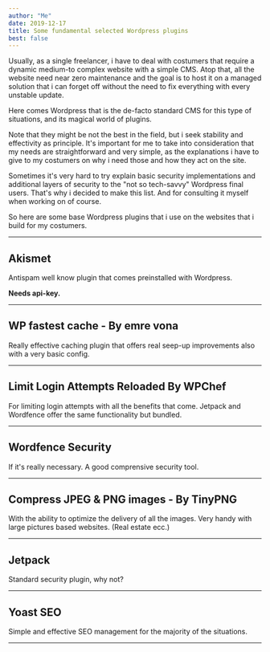 ```yaml
---
author: "Me"
date: 2019-12-17
title: Some fundamental selected Wordpress plugins 
best: false
---
```

Usually, as a single freelancer, i have to deal with costumers that require a dynamic  medium-to complex website with a simple CMS. 
Atop that, all the website need near zero maintenance and the goal is to host it on a managed solution that i can forget off without the need to fix everything with every unstable update.

Here comes Wordpress that is the de-facto standard CMS for this type of situations, and its magical world of plugins.

Note that they might be not the best in the field, but i seek stability and effectivity as principle.
It's important for me to take into consideration that my needs are straightforward and very simple, as the explanations i have to give to my costumers on why i need those and how they act on the site.

Sometimes it's very hard to try explain basic security implementations and additional layers of security to the "not so tech-savvy" Wordpress final users. 
That's why i decided to make this list. And for consulting it myself when working on of course.

So here are some base Wordpress plugins that i use on the websites that i build for my costumers. 

___

## Akismet

Antispam well know plugin that comes preinstalled with Wordpress.
	
**Needs api-key.**

___

## WP fastest cache - By emre vona 

Really effective caching plugin that offers real seep-up improvements also with a very basic config.

___

## Limit Login Attempts Reloaded By WPChef

For limiting login attempts with all the benefits that come. Jetpack and Wordfence offer the same functionality but bundled.

___

## Wordfence Security 

If it's really necessary. A good comprensive security tool.

___

## Compress JPEG & PNG images - By TinyPNG

With the ability to optimize the delivery of all the images. Very handy with large pictures based websites. (Real estate ecc.)
	
___

## Jetpack

Standard security plugin, why not?

___

## Yoast SEO

Simple and effective SEO management for the majority of the situations.

___


